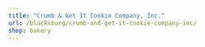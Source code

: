 ```yaml
---
title: "Crumb & Get It Cookie Company, Inc."
url: /blacksburg/crumb-and-get-it-cookie-company-inc/
shop: bakery
---
```

